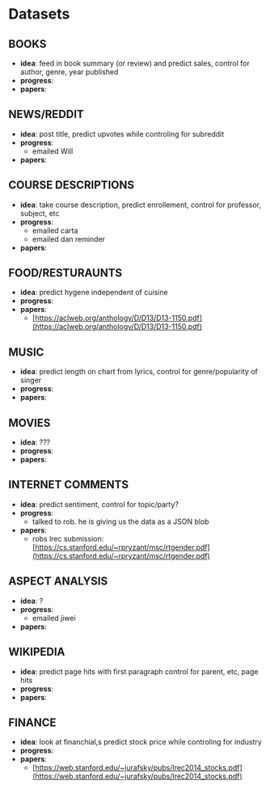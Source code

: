 # Datasets


## **BOOKS**
* **idea**: feed in book summary (or review) and predict sales, control for author, genre, year published
* **progress**:
* **papers**: 


## **NEWS/REDDIT**
* **idea**: post title, predict upvotes while controling for subreddit
* **progress**: 
  * emailed Will
* **papers**: 


## **COURSE DESCRIPTIONS**
* **idea**: take course description, predict enrollement, control for professor, subject, etc
* **progress**:
  * emailed carta
  * emailed dan reminder
* **papers**: 


## **FOOD/RESTURAUNTS**
* **idea**: predict hygene independent of cuisine
* **progress**:
* **papers**: 
  * [https://aclweb.org/anthology/D/D13/D13-1150.pdf](https://aclweb.org/anthology/D/D13/D13-1150.pdf)


## **MUSIC**
* **idea**: predict length on chart from lyrics, control for genre/popularity of singer
* **progress**:
* **papers**: 



## **MOVIES**
* **idea**: ???
* **progress**:
* **papers**: 


## **INTERNET COMMENTS**
* **idea**: predict sentiment, control for topic/party?
* **progress**:
  * talked to rob. he is giving us the data as a JSON blob
* **papers**: 
  * robs lrec submission: [https://cs.stanford.edu/~rpryzant/msc/rtgender.pdf](https://cs.stanford.edu/~rpryzant/msc/rtgender.pdf)


## **ASPECT ANALYSIS**
* **idea**: ?
* **progress**:
  * emailed jiwei
* **papers**: 


## **WIKIPEDIA**
* **idea**: predict page hits with first paragraph control for parent, etc, page hits
* **progress**:
* **papers**: 


## **FINANCE**
* **idea**: look at financhial,s predict stock price while controling for industry
* **progress**:
* **papers**: 
  * [https://web.stanford.edu/~jurafsky/pubs/lrec2014_stocks.pdf](https://web.stanford.edu/~jurafsky/pubs/lrec2014_stocks.pdf)

